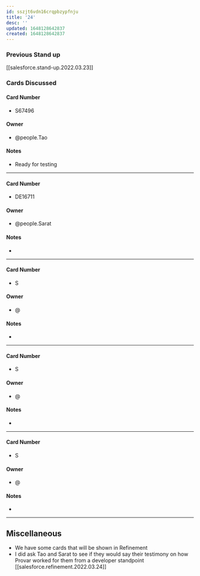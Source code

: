 ```yaml
---
id: sszjt6vdn16crqpbzypfnju
title: '24'
desc: ''
updated: 1648128642837
created: 1648128642837
---
```


### Previous Stand up
[[salesforce.stand-up.2022.03.23]]

### Cards Discussed
#### Card Number
- S67496
#### Owner
- @people.Tao 
#### Notes
- Ready for testing
---
#### Card Number
- DE16711
#### Owner
- @people.Sarat 
#### Notes
-  
---
#### Card Number
- S
#### Owner
- @ 
#### Notes
- 
---
#### Card Number
- S
#### Owner
- @ 
#### Notes
-
---
#### Card Number
- S
#### Owner
- @ 
#### Notes
-
---
## Miscellaneous
- We have some cards that will be shown in Refinement
- I did ask Tao and Sarat to see if they would say their testimony on how Provar worked for them from a developer standpoint
[[salesforce.refinement.2022.03.24]]

